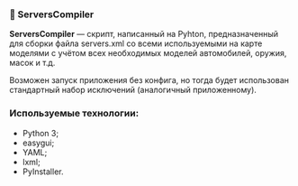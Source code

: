 ### 🦐 ServersCompiler ###
**ServersCompiler** — скрипт, написанный на Pyhton, предназначенный для сборки файла servers.xml со всеми используемыми на карте моделями с учётом всех необходимых моделей автомобилей, оружия, масок и т.д.

Возможен запуск приложения без конфига, но тогда будет использован стандартный набор исключений (аналогичный приложенному).
### Используемые технологии: ###
* Python 3;
* easygui;
* YAML;
* lxml;
* PyInstaller.
